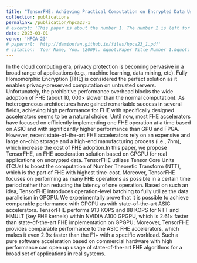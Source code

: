 ```yaml
---
title: "TensorFHE: Achieving Practical Computation on Encrypted Data Using GPGPU"
collection: publications
permalink: /publication/hpca23-1
# excerpt: 'This paper is about the number 1. The number 2 is left for future work.'
date: 2023-03-01
venue: 'HPCA-23'
# paperurl: 'http://damionfan.github.io/files/hpca23_1.pdf'
# citation: 'Your Name, You. (2009). &quot;Paper Title Number 1.&quot; <i>Journal 1</i>. 1(1).'
---
```


In the cloud computing era, privacy protection is becoming pervasive in a broad range of applications (e.g., machine learning, data mining, etc). Fully Homomorphic Encryption (FHE) is considered the perfect solution as it enables privacy-preserved computation on untrusted servers. Unfortunately, the prohibitive performance overhead blocks the wide adoption of FHE (about 10, 000× slower than the normal computation). As heterogeneous architectures have gained remarkable success in several fields, achieving high performance for FHE with specifically designed accelerators seems to be a natural choice. Until now, most FHE accelerators have focused on efficiently implementing one FHE operation at a time based on ASIC and with significantly higher performance than GPU and FPGA. However, recent state-of-the-art FHE accelerators rely on an expensive and large on-chip storage and a high-end manufacturing process (i.e., 7nm), which increase the cost of FHE adoption.In this paper, we propose TensorFHE, an FHE acceleration solution based on GPGPU for real applications on encrypted data. TensorFHE utilizes Tensor Core Units (TCUs) to boost the computation of Number Theoretic Transform (NTT), which is the part of FHE with highest time-cost. Moreover, TensorFHE focuses on performing as many FHE operations as possible in a certain time period rather than reducing the latency of one operation. Based on such an idea, TensorFHE introduces operation-level batching to fully utilize the data parallelism in GPGPU. We experimentally prove that it is possible to achieve comparable performance with GPGPU as with state-of-the-art ASIC accelerators. TensorFHE performs 913 KOPS and 88 KOPS for NTT and HMULT (key FHE kernels) within NVIDIA A100 GPGPU, which is 2.61× faster than state-of-the-art FHE implementation on GPGPU; Moreover, TensorFHE provides comparable performance to the ASIC FHE accelerators, which makes it even 2.9× faster than the F1+ with a specific workload. Such a pure software acceleration based on commercial hardware with high performance can open up usage of state-of-the-art FHE algorithms for a broad set of applications in real systems.
